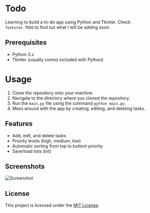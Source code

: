 # Todo

Learning to build a to-do app using Python and Tkinter. Check `features.TODO` to find out what I will be adding soon.

## Prerequisites

- Python 3.x
- Tkinter (usually comes included with Python)

# Usage

1. Clone the repository onto your machine.
2. Navigate to the directory where you cloned the repository.
3. Run the `main.py` file using the command `python main.py`.
4. Mess around with the app by creating, editing, and deleting tasks.

## Features

- Add, edit, and delete tasks
- Priority levels (high, medium, low)
- Automatic sorting from top to bottom priority
- Save/load lists (txt)

## Screenshots

![Screenshot](https://i.imgur.com/MTyP4L9.png)

## License

This project is licensed under the [MIT License](LICENSE).